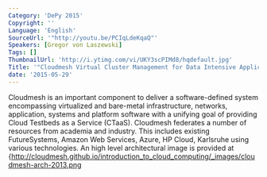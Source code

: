 ```yaml
---
Category: 'DePy 2015'
Copyright: ''
Language: 'English'
SourceUrl: '"http://youtu.be/PCIqLdeKqaQ"'
Speakers: [Gregor von Laszewski]
Tags: []
ThumbnailUrl: 'http://i.ytimg.com/vi/UKY3scPIMd8/hqdefault.jpg'
Title: '"Cloudmesh Virtual Cluster Management for Data Intensive Applications"'
date: '2015-05-29'
---
```

Cloudmesh is an important component to deliver a software-defined system  encompassing virtualized and bare-metal infrastructure, networks, application, systems and platform software  with a unifying goal of providing Cloud Testbeds as a Service (CTaaS). Cloudmesh federates a number of resources from academia and industry. This includes existing FutureSystems, Amazon Web Services, Azure, HP Cloud, Karlsruhe using various technologies. An high level architectural image is provided at {http://cloudmesh.github.io/introduction_to_cloud_computing/_images/cloudmesh-arch-2013.png